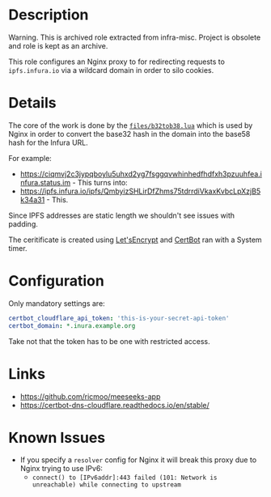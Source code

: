 # Description

Warning. This is archived role extracted from infra-misc. Project is obsolete and role is kept as an archive.

This role configures an Nginx proxy to for redirecting requests to `ipfs.infura.io` via a wildcard domain in order to silo cookies.

# Details

The core of the work is done by the [`files/b32tob38.lua`](files/b32tob38.lua) which is used by Nginx in order to convert the base32 hash in the domain into the base58 hash for the Infura URL.

For example:
* https://ciqmvj2c3jypqboylu5uhxd2yg7fsggqvwhinhedfhdfxh3pzuuhfea.infura.status.im - This turns into:
* https://ipfs.infura.io/ipfs/QmbyizSHLirDfZhms75tdrrdiVkaxKvbcLpXzjB5k34a31 - This.

Since IPFS addresses are static length we shouldn't see issues with padding.

The ceritificate is created using [Let'sEncrypt](https://letsencrypt.org/) and [CertBot](https://certbot.eff.org/) ran with a System timer.

# Configuration

Only mandatory settings are:
```yaml
certbot_cloudflare_api_token: 'this-is-your-secret-api-token'
certbot_domain: *.inura.example.org
```
Take not that the token has to be one with restricted access.

# Links

* https://github.com/ricmoo/meeseeks-app
* https://certbot-dns-cloudflare.readthedocs.io/en/stable/

# Known Issues

* If you specify a `resolver` config for Nginx it will break this proxy due to Nginx trying to use IPv6:
  - `connect() to [IPv6addr]:443 failed (101: Network is unreachable) while connecting to upstream`
